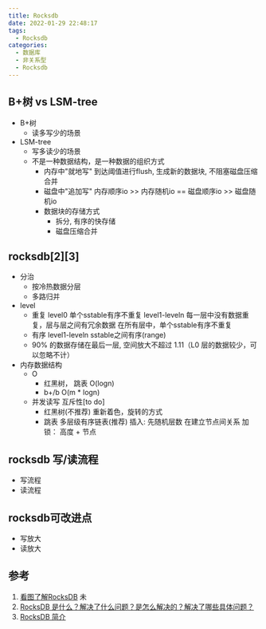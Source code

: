 ```yaml
---
title: Rocksdb
date: 2022-01-29 22:48:17
tags:
  - Rocksdb
categories: 
  - 数据库
  - 非关系型  
  - Rocksdb
---
```



<p></p>
<!-- more -->


## B+树 vs LSM-tree
+ B+树
  - 读多写少的场景
+ LSM-tree
  - 写多读少的场景
  - 不是一种数据结构，是一种数据的组织方式
     - 内存中"就地写"
       到达阈值进行flush, 生成新的数据块, 不阻塞磁盘压缩合并
     - 磁盘中"追加写"
       内存顺序io >> 内存随机io == 磁盘顺序io >> 磁盘随机io
     - 数据块的存储方式
        - 拆分, 有序的快存储
        - 磁盘压缩合并    

## rocksdb[2][3]
+ 分治
  - 按冷热数据分层
  - 多路归并
+ level
  - 重复
    level0 单个sstable有序不重复
    level1-leveln 每一层中没有数据重复，层与层之间有冗余数据
    在所有层中，单个sstable有序不重复
  - 有序
    level1-leveln   sstable之间有序(range)
  - 90% 的数据存储在最后一层, 空间放大不超过 1.11（L0 层的数据较少，可以忽略不计）
+ 内存数据结构
   - O
     - 红黑树， 跳表 O(logn)
     - b+/b O(m * logn) 
   - 并发读写 互斥性[to do]
     - 红黑树(不推荐)
       重新着色，旋转的方式
     - 跳表 多层级有序链表(推荐) 
       插入: 先随机层数 在建立节点间关系
       加锁： 高度 + 节点

## rocksdb 写/读流程 
+ 写流程
+ 读流程

## rocksdb可改进点 
+ 写放大 
+ 读放大


## 参考
1. [看图了解RocksDB](https://developer.aliyun.com/article/669316) 未
2. [RocksDB 是什么？解决了什么问题？是怎么解决的？解决了哪些具体问题？](https://www.bilibili.com/video/BV1Jr4y1W7Wn?spm_id_from=333.1007.top_right_bar_window_history.content.click&vd_source=f6e8c1128f9f264c5ab8d9411a644036)
3. [RocksDB 简介](https://docs.pingcap.com/zh/tidb/dev/rocksdb-overview)